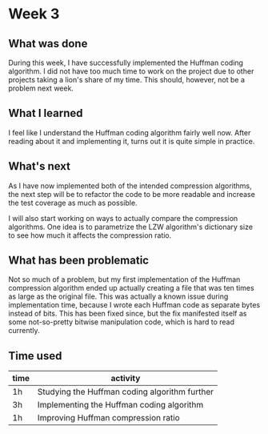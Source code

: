 # Week 3

## What was done
During this week, I have successfully implemented the Huffman coding algorithm. I did not have too much time to work
on the project due to other projects taking a lion's share of my time. This should, however, not be a problem next week.

## What I learned
I feel like I understand the Huffman coding algorithm fairly well now.
After reading about it and implementing it, turns out it is quite simple in practice.

## What's next
As I have now implemented both of the intended compression algorithms, the next step will be to refactor the code to
be more readable and increase the test coverage as much as possible.

I will also start working on ways to actually compare the compression algorithms. One idea is to parametrize the
LZW algorithm's dictionary size to see how much it affects the compression ratio.

## What has been problematic
Not so much of a problem, but my first implementation of the Huffman compression algorithm ended up actually creating
a file that was ten times as large as the original file. This was actually a known issue during implementation time,
because I wrote each Huffman code as separate bytes instead of bits. This has been fixed since, but the fix manifested
itself as some not-so-pretty bitwise manipulation code, which is hard to read currently.

## Time used
time | activity |
-----|----------|
  1h | Studying the Huffman coding algorithm further |
  3h | Implementing the Huffman coding algorithm     |
  1h | Improving Huffman compression ratio           |

